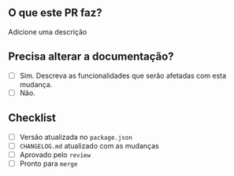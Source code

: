## O que este PR faz?

Adicione uma descrição

## Precisa alterar a documentação?

- [ ] Sim. Descreva as funcionalidades que serão afetadas com esta mudança.
- [ ] Não.

## Checklist

- [ ] Versão atualizada no `package.json`
- [ ] `CHANGELOG.md` atualizado com as mudanças
- [ ] Aprovado pelo `review`
- [ ] Pronto para `merge`

